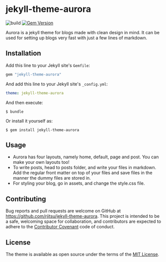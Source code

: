 # jekyll-theme-aurora
![build](https://travis-ci.com/rjitsu/jekyll-theme-aurora.svg?branch=master)
[![Gem Version](https://badge.fury.io/rb/jekyll-theme-aurora.svg)](https://badge.fury.io/rb/jekyll-theme-aurora)

Aurora is a jekyll theme for blogs made with clean design in mind. It can be used for setting up blogs very fast with just a few lines of markdown.

## Installation

Add this line to your Jekyll site's `Gemfile`:

```ruby
gem "jekyll-theme-aurora"
```

And add this line to your Jekyll site's `_config.yml`:

```yaml
theme: jekyll-theme-aurora
```

And then execute:

    $ bundle

Or install it yourself as:

    $ gem install jekyll-theme-aurora

## Usage
- Aurora has four layouts, namely home, default, page and post. You can make your own layouts too!
- To write posts, head to posts folder, and write your files in markdown. Add the regular front matter on top of your files and save files in the manner the dummy files are stored in.
- For styling your blog, go in assets, and change the style.css file.

## Contributing

Bug reports and pull requests are welcome on GitHub at https://github.com/rjitsu/jekyll-theme-aurora. This project is intended to be a safe, welcoming space for collaboration, and contributors are expected to adhere to the [Contributor Covenant](http://contributor-covenant.org) code of conduct.

## License

The theme is available as open source under the terms of the [MIT License](https://opensource.org/licenses/MIT).

